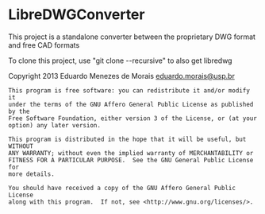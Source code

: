LibreDWGConverter
=================

This project is a standalone converter between the proprietary DWG format and free CAD formats

To clone this project, use "git clone --recursive" to also get libredwg

Copyright 2013 Eduardo Menezes de Morais <eduardo.morais@usp.br>

    This program is free software: you can redistribute it and/or modify it
    under the terms of the GNU Affero General Public License as published by the
    Free Software Foundation, either version 3 of the License, or (at your
    option) any later version.

    This program is distributed in the hope that it will be useful, but WITHOUT
    ANY WARRANTY; without even the implied warranty of MERCHANTABILITY or
    FITNESS FOR A PARTICULAR PURPOSE.  See the GNU General Public License for
    more details.

    You should have received a copy of the GNU Affero General Public License
    along with this program.  If not, see <http://www.gnu.org/licenses/>.
